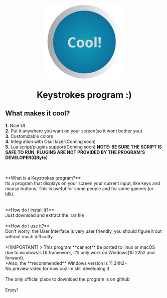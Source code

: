 <h1 align="center">
  <img src="https://github.com/BlueByte64/CoolKeystrokes/blob/master/Assets/AppIcon.png" width="250"> <p float="center">Keystrokes program :)</p>
</h1>


## What makes it cool?
**1.** Nice UI <br>
**2.** Put it anywhere you want on your screen(so it wont bother you) <br>
**3.** Customizable colors <br>
**4.** Integration with Osu! lazer(Coming soon) <br>
**5.** Lua script/plugins support(Coming soon) **NOTE: BE SURE THE SCRIPT IS SAFE TO RUN, PLUGINS ARE NOT PROVIDED BY THE PROGRAM'S DEVELOPER(QByte)**

<br>
<br>
**What is a Keystrokes program?** <br>
Its a program that displays on your screen your current input, like keys and mouse buttons. This is useful for some people and for some gamers (or idk). <br>
<br>
<br>
**How do i install it?** <br>
Just download and extract the .rar file <br>
<br>
**How do i use it?** <br>
Don't worry, the User Interface is very user friendly, you should figure it out without much difficulty. <br>
<br>
>[!IMPORTANT]
> This program **cannot** be ported to linux or macOS due to windows's UI framework, it'll only work on Windows(10 22h2 and forward). <br>
>Also, the **recommended** Windows version is 11 24h2+
<br>
No preview video for now cuz im still developing it
<br>
<br>
The only official place to download the program is on github
<br>
<br>
Enjoy!

